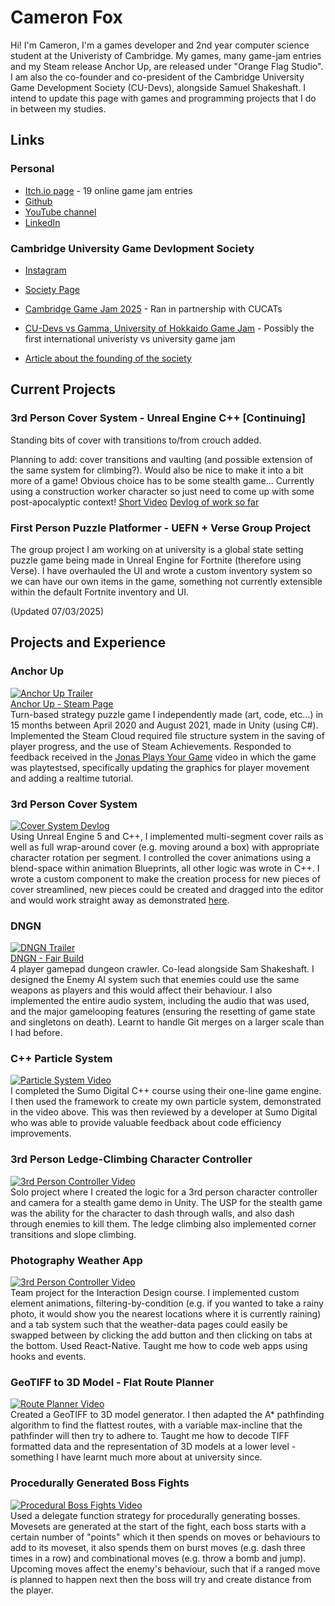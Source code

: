 # Cameron Fox

Hi! I'm Cameron, I'm a games developer and 2nd year computer science student at the Univeristy of Cambridge. My games, many game-jam entries and my Steam release Anchor Up, are released under "Orange Flag Studio". I am also the co-founder and co-president of the Cambridge University Game Development Society (CU-Devs), alongside Samuel Shakeshaft. I intend to update this page with games and programming projects that I do in between my studies.

## Links 

### Personal
- [Itch.io page](https://orange-flag.itch.io/)   - 19 online game jam entries
- [Github](https://github.com/badwolf2828)     
- [YouTube channel](https://www.youtube.com/@orangeflagstudio7841)
- [LinkedIn](https://www.linkedin.com/in/cameron-fox-970216273/?trk=opento_sprofile_topcard)

### Cambridge University Game Devlopment Society

- [Instagram](https://www.instagram.com/cudevs/)
- [Society Page](https://www.cambridgesu.co.uk/organisation/cu-devs/)
- [Cambridge Game Jam 2025](https://camgamejam.com/#about)    - Ran in partnership with CUCATs
- [CU-Devs vs Gamma, University of Hokkaido Game Jam](https://itch.io/jam/gamma-vs-cudevs)    - Possibly the first international univeristy vs university game jam

- [Article about the founding of the society](https://www.cai.cam.ac.uk/news/more-game-caians-set-game-dev-society)

## Current Projects

### 3rd Person Cover System - Unreal Engine C++ [Continuing]

Standing bits of cover with transitions to/from crouch added. 

Planning to add: cover transitions and vaulting (and possible extension of the same system for climbing?). Would also be nice to make it into a bit more of a game! Obvious choice has to be some stealth game... Currently using a construction worker character so just need to come up with some post-apocalyptic context!
[Short Video](https://www.linkedin.com/feed/update/urn:li:activity:7282817796915298304/) 
[Devlog of work so far](https://youtu.be/_-vrriGN1yU) 

### First Person Puzzle Platformer - UEFN + Verse Group Project

The group project I am working on at university is a global state setting puzzle game being made in Unreal Engine for Fortnite (therefore using Verse). I have overhauled the UI and wrote a custom inventory system so we can have our own items in the game, something not currently extensible within the default Fortnite inventory and UI.


(Updated 07/03/2025)

## Projects and Experience  

### Anchor Up
[![Anchor Up Trailer](https://img.youtube.com/vi/aNCixTz0mXI/0.jpg)](https://www.youtube.com/watch?v=aNCixTz0mXI)  
[Anchor Up - Steam Page](https://store.steampowered.com/app/1384000/Anchor_Up/)  
Turn-based strategy puzzle game I independently made (art, code, etc...) in 15 months between April 2020 and August 2021, made in Unity (using C#). Implemented the Steam Cloud required file structure system in the saving of player progress, and the use of Steam Achievements. Responded to feedback received in the [Jonas Plays Your Game](https://www.youtube.com/watch?v=Tjy0-ewKuYk&t=1s) video in which the game was playtestsed, specifically updating the graphics for player movement and adding a realtime tutorial.

### 3rd Person Cover System
[![Cover System Devlog](https://img.youtube.com/vi/_-vrriGN1yU/0.jpg)](https://youtu.be/_-vrriGN1yU)  
Using Unreal Engine 5 and C++, I implemented multi-segment cover rails as well as full wrap-around cover (e.g. moving around a box) with appropriate character rotation per segment. I controlled the cover animations using a blend-space within animation Blueprints, all other logic was wrote in C++. I wrote a custom component to make the creation process for new pieces of cover streamlined, new pieces could be created and dragged into the editor and would work straight away as demonstrated [here](https://www.linkedin.com/feed/update/urn:li:activity:7282817796915298304/).

### DNGN
[![DNGN Trailer](https://img.youtube.com/vi/x7JMQEBYFqI/0.jpg)](https://www.youtube.com/watch?v=x7JMQEBYFqI)  
[DNGN - Fair Build](https://cu-devs.itch.io/dngn-freshers-fair-ver)  
4 player gamepad dungeon crawler. Co-lead alongside Sam Shakeshaft. I designed the Enemy AI system such that enemies could use the same weapons as players and this would affect their behaviour. I also implemented the entire audio system, including the audio that was used, and the major gamelooping features (ensuring the resetting of game state and singletons on death). Learnt to handle Git merges on a larger scale than I had before.

### C++ Particle System  
[![Particle System Video](https://img.youtube.com/vi/LH8dyr6qCl8/0.jpg)](https://www.youtube.com/watch?v=LH8dyr6qCl8)  
I completed the Sumo Digital C++ course using their one-line game engine. I then used the framework to create my own particle system, demonstrated in the video above. This was then reviewed by a developer at Sumo Digital who was able to provide valuable feedback about code efficiency improvements.

### 3rd Person Ledge-Climbing Character Controller
[![3rd Person Controller Video](https://img.youtube.com/vi/JsnFtw4QK7k/0.jpg)](https://www.youtube.com/watch?v=JsnFtw4QK7k)  
Solo project where I created the logic for a 3rd person character controller and camera for a stealth game demo in Unity. The USP for the stealth game was the ability for the character to dash through walls, and also dash through enemies to kill them. The ledge climbing also implemented corner transitions and slope climbing.

### Photography Weather App  
[![3rd Person Controller Video](https://img.youtube.com/vi/3fuzVbWm56s/0.jpg)](https://www.youtube.com/watch?v=3fuzVbWm56s)  
Team project for the Interaction Design course. I implemented custom element animations, filtering-by-condition (e.g. if you wanted to take a rainy photo, it would show you the nearest locations where it is currently raining) and a tab system such that the weather-data pages could easily be swapped between by clicking the add button and then clicking on tabs at the bottom. Used React-Native. Taught me how to code web apps using hooks and events.

### GeoTIFF to 3D Model - Flat Route Planner
[![Route Planner Video](https://img.youtube.com/vi/OsSs4PIqN9k/0.jpg)](https://www.youtube.com/watch?v=OsSs4PIqN9k)  
Created a GeoTIFF to 3D model generator. I then adapted the A* pathfinding algorithm to find the flattest routes, with a variable max-incline that the pathfinder will then try to adhere to. Taught me how to decode TIFF formatted data and the representation of 3D models at a lower level - something I have learnt much more about at university since.  

### Procedurally Generated Boss Fights
[![Procedural Boss Fights Video](https://img.youtube.com/vi/PD7mZSkJmu4/0.jpg)](https://www.youtube.com/watch?v=PD7mZSkJmu4)  
Used a delegate function strategy for procedurally generating bosses. Movesets are generated at the start of the fight, each boss starts with a certain number of "points" which it then spends on moves or behaviours to add to its moveset, it also spends them on burst moves (e.g. dash three times in a row) and combinational moves (e.g. throw a bomb and jump). Upcoming moves affect the enemy's behaviour, such that if a ranged move is planned to happen next then the boss will try and create distance from the player.

